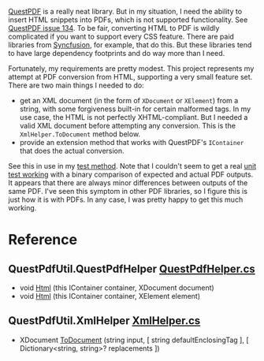 [QuestPDF](https://www.questpdf.com/documentation/#introduction) is a really neat library. But in my situation, I need the ability to insert HTML snippets into PDFs, which is not supported functionality. See [QuestPDF issue 134](https://github.com/QuestPDF/QuestPDF/issues/134). To be fair, converting HTML to PDF is wildly complicated if you want to support every CSS feature. There are paid libraries from [Syncfusion](https://help.syncfusion.com/file-formats/pdf/converting-html-to-pdf), for example, that do this. But these libraries tend to have large dependency footprints and do way more than I need.

Fortunately, my requirements are pretty modest. This project represents my attempt at PDF conversion from HTML, supporting a very small feature set. There are two main things I needed to do:

- get an XML document (in the form of `XDocument` or `XElement`) from a string, with some forgiveness built-in for certain malformed tags. In my use case, the HTML is not perfectly XHTML-compliant. But I needed a valid XML document before attempting any conversion. This is the `XmlHelper.ToDocument` method below.
- provide an extension method that works with QuestPDF's `IContainer` that does the actual conversion.

See this in use in my [test method](https://github.com/adamfoneil/QuestPdfUtil/blob/master/Testing/Cases.cs#L69). Note that I couldn't seem to get a real [unit test working](https://github.com/adamfoneil/QuestPdfUtil/blob/master/Testing/Cases.cs#L22) with a binary comparison of expected and actual PDF outputs. It appears that there are always minor differences between outputs of the same PDF. I've seen this symptom in other PDF libraries, so I figure this is just how it is with PDFs. In any case, I was pretty happy to get this much working.

# Reference

## QuestPdfUtil.QuestPdfHelper [QuestPdfHelper.cs](https://github.com/adamfoneil/QuestPdfUtil/blob/master/QuestPdfUtil/QuestPdfHelper.cs#L8)
- void [Html](https://github.com/adamfoneil/QuestPdfUtil/blob/master/QuestPdfUtil/QuestPdfHelper.cs#L10)
 (this IContainer container, XDocument document)
- void [Html](https://github.com/adamfoneil/QuestPdfUtil/blob/master/QuestPdfUtil/QuestPdfHelper.cs#L13)
 (this IContainer container, XElement element)

## QuestPdfUtil.XmlHelper [XmlHelper.cs](https://github.com/adamfoneil/QuestPdfUtil/blob/master/QuestPdfUtil/XmlHelper.cs#L5)
- XDocument [ToDocument](https://github.com/adamfoneil/QuestPdfUtil/blob/master/QuestPdfUtil/XmlHelper.cs#L7)
 (string input, [ string defaultEnclosingTag ], [ Dictionary<string, string>? replacements ])
